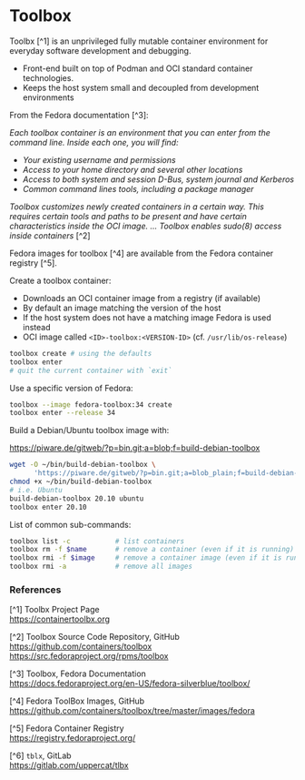 # Toolbox

Toolbx [^1] is an unprivileged fully mutable container environment for everyday
software development and debugging. 

- Front-end built on top of Podman and OCI standard container technologies.
- Keeps the host system small and decoupled from development environments

From the Fedora documentation [^3]:

_Each toolbox container is an environment that you can enter from the command
line. Inside each one, you will find:_

* _Your existing username and permissions_
* _Access to your home directory and several other locations_
* _Access to both system and session D-Bus, system journal and Kerberos_
* _Common command lines tools, including a package manager_

_Toolbox customizes newly created containers in a certain way. This requires
certain tools and paths to be present and have certain characteristics inside
the OCI image. ... Toolbox enables sudo(8) access inside containers_ [^2]

Fedora images for toolbox [^4] are available from the Fedora container
registry [^5].

Create a toolbox container:

* Downloads an OCI container image from a registry (if available)
* By default an image matching the version of the host
* If the host system does not have a matching image Fedora is used instead
* OCI image called `<ID>-toolbox:<VERSION-ID>` (cf. `/usr/lib/os-release`)

```bash
toolbox create # using the defaults
toolbox enter
# quit the current container with `exit`
```

Use a specific version of Fedora:

```bash
toolbox --image fedora-toolbox:34 create
toolbox enter --release 34
```

Build a Debian/Ubuntu toolbox image with:

<https://piware.de/gitweb/?p=bin.git;a=blob;f=build-debian-toolbox>

```bash
wget -O ~/bin/build-debian-toolbox \
      'https://piware.de/gitweb/?p=bin.git;a=blob_plain;f=build-debian-toolbox'
chmod +x ~/bin/build-debian-toolbox
# i.e. Ubuntu
build-debian-toolbox 20.10 ubuntu
toolbox enter 20.10
```

List of common sub-commands:

```bash
toolbox list -c           # list containers
toolbox rm -f $name       # remove a container (even if it is running) 
toolbox rmi -f $image     # remove a container image (even if it is running)
toolbox rmi -a            # remove all images
```

### References

[^1] Toolbx Project Page  
<https://containertoolbx.org>

[^2] Toolbox Source Code Repository, GitHub  
<https://github.com/containers/toolbox>  
<https://src.fedoraproject.org/rpms/toolbox>

[^3] Toolbox, Fedora Documentation  
<https://docs.fedoraproject.org/en-US/fedora-silverblue/toolbox/>

[^4] Fedora ToolBox Images, GitHub  
<https://github.com/containers/toolbox/tree/master/images/fedora>

[^5] Fedora Container Registry  
<https://registry.fedoraproject.org/>

[^6] `tblx`, GitLab  
<https://gitlab.com/uppercat/tlbx>
